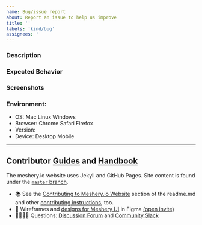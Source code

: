 ```yaml
---
name: Bug/issue report
about: Report an issue to help us improve
title: ''
labels: 'kind/bug'
assignees: ''
---
```

### Description
<!-- A brief description of the issue.-->

### Expected Behavior
<!-- A brief description of what you expected to happen.-->

### Screenshots
<!--- Add screenshots, if applicable, to help explain your problem.-->

### Environment:
 - OS: Mac Linux Windows
 - Browser: Chrome Safari Firefox
 - Version: 
 - Device: Desktop Mobile

---
## Contributor [Guides](https://docs.meshery.io/project/contributing) and [Handbook](https://meshery.io/community)

The meshery.io website uses Jekyll and GitHub Pages. Site content is found under the [`master` branch](https://github.com/meshery/meshery.io/tree/master).
- 📚 See the [Contributing to Meshery.io Website](https://github.com/meshery/meshery.io#contributing-to-the-mesheryio-website) section of the readme.md and other [contributing instructions](https://docs.meshery.io/project/contributing), too.
- 🎨 Wireframes and [designs for Meshery UI](https://www.figma.com/file/SMP3zxOjZztdOLtgN4dS2W/Meshery-UI) in Figma [(open invite)](https://www.figma.com/team_invite/redeem/qJy1c95qirjgWQODApilR9)
- 🙋🏾🙋🏼 Questions: [Discussion Forum](http://discuss.meshery.io) and [Community Slack](https://slack.meshery.io)
